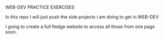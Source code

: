 WEB-DEV PRACTICE EXERCISES

In this repo I will just push the side projects i am doing to get in WEB-DEV

I going to create a full fledge website to access all those from one page soon.
